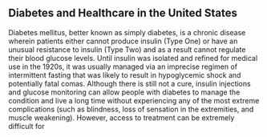## Diabetes and Healthcare in the United States

Diabetes mellitus, better known as simply diabetes, is a chronic disease wherein patients either cannot produce insulin (Type One) or have an unusual resistance to insulin (Type Two) and as a result cannot regulate their blood glucose levels. Until insulin was isolated and refined for medical use in the 1920s, it was usually managed via an imprecise regimen of intermittent fasting that was likely to result in hypoglycemic shock and potentially fatal comas. Although there is still not a cure, insulin injections and glucose monitoring can allow people with diabetes to manage the condition and live a long time without experiencing any of the most extreme complications (such as blindness, loss of sensation in the extremities, and muscle weakening). However, access to treatment can be extremely difficult for